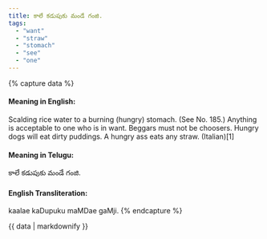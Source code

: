 ```yaml
---
title: కాలే కడుపుకు మండే గంజి.
tags:
  - "want"
  - "straw"
  - "stomach"
  - "see"
  - "one"
---
```


{% capture data %}
#### Meaning in English:
Scalding rice water to a burning (hungry) stomach.
(See No. 185.)
Anything is acceptable to one who is in want.
Beggars must not be choosers.
Hungry dogs will eat dirty puddings.
A hungry ass eats any straw. (Italian)[1]

#### Meaning in Telugu:
కాలే కడుపుకు మండే గంజి.

#### English Transliteration:
kaalae kaDupuku maMDae gaMji.
{% endcapture %}

<div class="notice">{{ data | markdownify }}</div>

